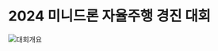# 2024 미니드론 자율주행 경진 대회

![대회개요](https://github.com/jparkjjang/Do_Everything/assets/54115079/0c9b6345-c997-418e-9009-bc17c5258ed1)
